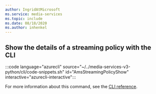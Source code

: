 ```yaml
---
author: IngridAtMicrosoft
ms.service: media-services 
ms.topic: include
ms.date: 08/18/2020
ms.author: inhenkel
---
```


## Show the details of a streaming policy with the CLI

:::code language="azurecli" source="~/../media-services-v3-python/cli/code-snippets.sh" id="AmsStreamingPolicyShow" interactive="azurecli-interactive":::

For more information about this command, see the [CLI reference](/cli/azure/ams/streaming-policy?view=azure-cli-latest#az-ams-streaming-policy-show).
